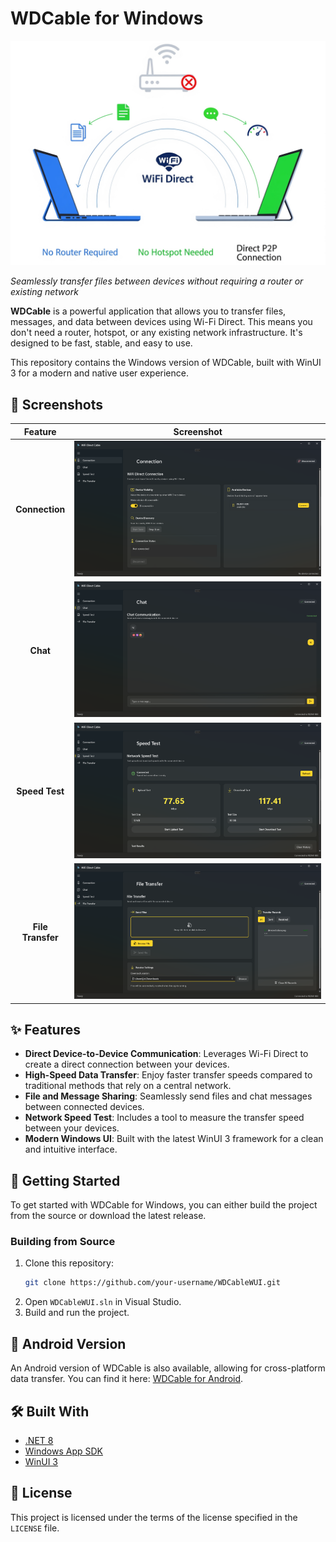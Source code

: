 # WDCable for Windows

![WDCable Demonstration](figures/demonstration.png)

*Seamlessly transfer files between devices without requiring a router or existing network*


**WDCable** is a powerful application that allows you to transfer files, messages, and data between devices using Wi-Fi Direct. This means you don't need a router, hotspot, or any existing network infrastructure. It's designed to be fast, stable, and easy to use.

This repository contains the Windows version of WDCable, built with WinUI 3 for a modern and native user experience.

## 📸 Screenshots

| Feature | Screenshot |
| :---: | :---: |
| **Connection** | ![Connection](figures/Screenshot1.png) |
| **Chat** | ![Chat](figures/Screenshot2.png) |
| **Speed Test** | ![Speed Test](figures/Screenshot3.png) |
| **File Transfer** | ![File Transfer](figures/Screenshot4.png) |

## ✨ Features

*   **Direct Device-to-Device Communication**: Leverages Wi-Fi Direct to create a direct connection between your devices.
*   **High-Speed Data Transfer**: Enjoy faster transfer speeds compared to traditional methods that rely on a central network.
*   **File and Message Sharing**: Seamlessly send files and chat messages between connected devices.
*   **Network Speed Test**: Includes a tool to measure the transfer speed between your devices.
*   **Modern Windows UI**: Built with the latest WinUI 3 framework for a clean and intuitive interface.

## 🚀 Getting Started

To get started with WDCable for Windows, you can either build the project from the source or download the latest release.

### Building from Source

1.  Clone this repository:
    ```sh
    git clone https://github.com/your-username/WDCableWUI.git
    ```
2.  Open `WDCableWUI.sln` in Visual Studio.
3.  Build and run the project.

## 📱 Android Version

An Android version of WDCable is also available, allowing for cross-platform data transfer. You can find it here: [WDCable for Android](https://github.com/jingcjie/WDCable_flutter).

## 🛠️ Built With

*   [.NET 8](https://dotnet.microsoft.com/)
*   [Windows App SDK](https://docs.microsoft.com/en-us/windows/apps/windows-app-sdk/)
*   [WinUI 3](https://docs.microsoft.com/en-us/windows/apps/winui/winui3/)

## 📄 License

This project is licensed under the terms of the license specified in the `LICENSE` file.